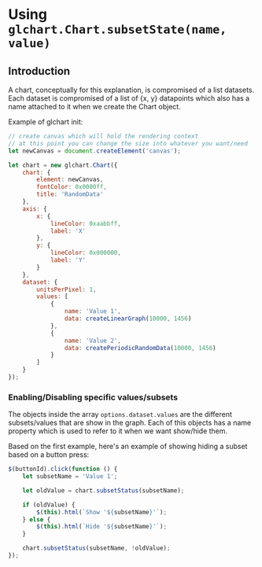 # Using `glchart.Chart.subsetState(name, value)`

## Introduction

A chart, conceptually for this explanation, is compromised of a list datasets. 
Each dataset is compromised of a list of {x, y} datapoints which also has a 
name attached to it when we create the Chart object. 

Example of glchart init:

```javascript
// create canvas which will hold the rendering context 
// at this point you can change the size into whatever you want/need
let newCanvas = document.createElement('canvas');

let chart = new glchart.Chart({
    chart: {
        element: newCanvas,
        fontColor: 0x0000ff,
        title: 'RandomData'
    },
    axis: {
        x: {
            lineColor: 0xaabbff,
            label: 'X'
        },
        y: {
            lineColor: 0x000000,
            label: 'Y'
        }
    },
    dataset: {
        unitsPerPixel: 1,
        values: [
            {
                name: 'Value 1',
                data: createLinearGraph(10000, 1456)
            },
            {
                name: 'Value 2',
                data: createPeriodicRandomData(10000, 1456)
            }
        ]
    }
});
```

### Enabling/Disabling specific values/subsets

The objects inside the array `options.dataset.values` are the different 
subsets/values that are show in the graph. Each of this objects has a name 
property which is used to refer to it when we want show/hide them.

Based on the first example, here's an example of showing hiding a subset 
based on a button press:

```javascript
$(buttonId).click(function () {
    let subsetName = 'Value 1';

    let oldValue = chart.subsetStatus(subsetName);

    if (oldValue) {
        $(this).html(`Show '${subsetName}'`);
    } else {
        $(this).html(`Hide '${subsetName}'`);
    }

    chart.subsetStatus(subsetName, !oldValue);
});
```
